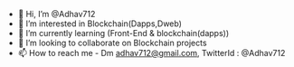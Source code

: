 - 👋 Hi, I’m @Adhav712
- 👀 I’m interested in Blockchain(Dapps,Dweb)
- 🌱 I’m currently learning (Front-End & blockchain(dapps))
- 💞️ I’m looking to collaborate on Blockchain projects
- 📫 How to reach me - Dm adhav712@gmail.com, TwitterId : @Adhav712
